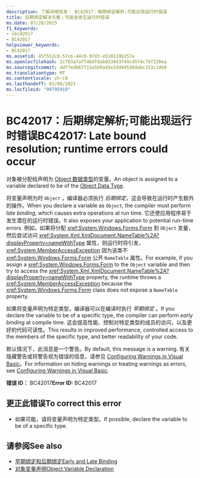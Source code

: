 ```yaml
---
description: 了解详细信息： BC42017：晚期绑定解析;可能出现运行时错误
title: 后期绑定解决方案；可能会发生运行时错误
ms.date: 07/20/2015
f1_keywords:
- vbc42017
- BC42017
helpviewer_keywords:
- BC42017
ms.assetid: 45f552c8-57c6-44c0-97d3-e510119b257a
ms.openlocfilehash: 2c783a7aff46df8ab033463f49c45f4c797220ea
ms.sourcegitcommit: ddf7edb67715a5b9a45e3dd44536dabc153c1de0
ms.translationtype: MT
ms.contentlocale: zh-CN
ms.lasthandoff: 02/06/2021
ms.locfileid: "99795919"
---
```

# <a name="bc42017-late-bound-resolution-runtime-errors-could-occur"></a><span data-ttu-id="a852a-103">BC42017：后期绑定解析;可能出现运行时错误</span><span class="sxs-lookup"><span data-stu-id="a852a-103">BC42017: Late bound resolution; runtime errors could occur</span></span>

<span data-ttu-id="a852a-104">对象被分配给声明为 [Object 数据类型](../data-types/object-data-type.md)的变量。</span><span class="sxs-lookup"><span data-stu-id="a852a-104">An object is assigned to a variable declared to be of the [Object Data Type](../data-types/object-data-type.md).</span></span>

 <span data-ttu-id="a852a-105">将变量声明为时 `Object` ，编译器必须执行 *后期绑定*，这会导致在运行时产生额外的操作。</span><span class="sxs-lookup"><span data-stu-id="a852a-105">When you declare a variable as `Object`, the compiler must perform *late binding*, which causes extra operations at run time.</span></span> <span data-ttu-id="a852a-106">它还使应用程序易于发生潜在的运行时错误。</span><span class="sxs-lookup"><span data-stu-id="a852a-106">It also exposes your application to potential run-time errors.</span></span> <span data-ttu-id="a852a-107">例如，如果将分配 <xref:System.Windows.Forms.Form> 到 `Object` 变量，然后尝试访问 <xref:System.Xml.XmlDocument.NameTable%2A?displayProperty=nameWithType> 属性，则运行时将引发， <xref:System.MemberAccessException> 因为该类不 <xref:System.Windows.Forms.Form> 公开 `NameTable` 属性。</span><span class="sxs-lookup"><span data-stu-id="a852a-107">For example, if you assign a <xref:System.Windows.Forms.Form> to the `Object` variable and then try to access the <xref:System.Xml.XmlDocument.NameTable%2A?displayProperty=nameWithType> property, the runtime throws a <xref:System.MemberAccessException> because the <xref:System.Windows.Forms.Form> class does not expose a `NameTable` property.</span></span>

 <span data-ttu-id="a852a-108">如果将变量声明为特定类型，编译器可以在编译时执行 *早期绑定* 。</span><span class="sxs-lookup"><span data-stu-id="a852a-108">If you declare the variable to be of a specific type, the compiler can perform *early binding* at compile time.</span></span> <span data-ttu-id="a852a-109">这会提高性能、控制对特定类型的成员的访问，以及更好的代码可读性。</span><span class="sxs-lookup"><span data-stu-id="a852a-109">This results in improved performance, controlled access to the members of the specific type, and better readability of your code.</span></span>

 <span data-ttu-id="a852a-110">默认情况下，此消息是一个警告。</span><span class="sxs-lookup"><span data-stu-id="a852a-110">By default, this message is a warning.</span></span> <span data-ttu-id="a852a-111">有关隐藏警告或将警告视为错误的信息，请参见 [Configuring Warnings in Visual Basic](/visualstudio/ide/configuring-warnings-in-visual-basic)。</span><span class="sxs-lookup"><span data-stu-id="a852a-111">For information on hiding warnings or treating warnings as errors, see [Configuring Warnings in Visual Basic](/visualstudio/ide/configuring-warnings-in-visual-basic).</span></span>

 <span data-ttu-id="a852a-112">**错误 ID：** BC42017</span><span class="sxs-lookup"><span data-stu-id="a852a-112">**Error ID:** BC42017</span></span>

## <a name="to-correct-this-error"></a><span data-ttu-id="a852a-113">更正此错误</span><span class="sxs-lookup"><span data-stu-id="a852a-113">To correct this error</span></span>

- <span data-ttu-id="a852a-114">如果可能，请将变量声明为特定类型。</span><span class="sxs-lookup"><span data-stu-id="a852a-114">If possible, declare the variable to be of a specific type.</span></span>

## <a name="see-also"></a><span data-ttu-id="a852a-115">请参阅</span><span class="sxs-lookup"><span data-stu-id="a852a-115">See also</span></span>

- [<span data-ttu-id="a852a-116">早期绑定和后期绑定</span><span class="sxs-lookup"><span data-stu-id="a852a-116">Early and Late Binding</span></span>](../../programming-guide/language-features/early-late-binding/index.md)
- [<span data-ttu-id="a852a-117">对象变量声明</span><span class="sxs-lookup"><span data-stu-id="a852a-117">Object Variable Declaration</span></span>](../../programming-guide/language-features/variables/object-variable-declaration.md)
